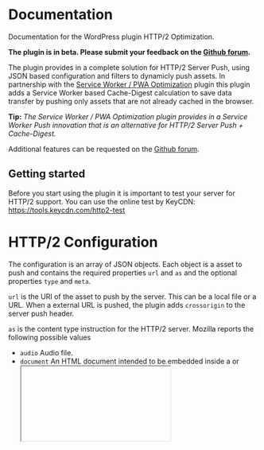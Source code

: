 # Documentation
 
Documentation for the WordPress plugin HTTP/2 Optimization.

**The plugin is in beta. Please submit your feedback on the [Github forum](https://github.com/o10n-x/wordpress-http2-optimization/issues).**

The plugin provides in a complete solution for HTTP/2 Server Push, using JSON based configuration and filters to dynamicly push assets. In partnership with the [Service Worker / PWA Optimization](https://github.com/o10n-x/wordpress-pwa-optimization) plugin this plugin adds a Service Worker based Cache-Digest calculation to save data transfer by pushing only assets that are not already cached in the browser.

**Tip:** *The Service Worker / PWA Optimization plugin provides in a Service Worker Push innovation that is an alternative for HTTP/2 Server Push + Cache-Digest.*

Additional features can be requested on the [Github forum](https://github.com/o10n-x/http2-optimization/issues).

## Getting started

Before you start using the plugin it is important to test your server for HTTP/2 support. You can use the online test by KeyCDN: https://tools.keycdn.com/http2-test

# HTTP/2 Configuration

The configuration is an array of JSON objects. Each object is a asset to push and contains the required properties `url` and `as` and the optional properties `type` and `meta`.

`url` is the URI of the asset to push by the server. This can be a local file or a URL. When a external URL is pushed, the plugin adds `crossorigin` to the server push header.

`as` is the content type instruction for the HTTP/2 server. Mozilla reports the following possible values

- `audio` Audio file.
- `document` An HTML document intended to be embedded inside a <frame> or <iframe>.
- `embed` A resource to be embedded inside an <embed> element.
- `fetch` Resource to be accessed by a fetch or XHR request, such as an ArrayBuffer or JSON file.
- `font` Font file.
- `image` Image file.
- `object` A resource to be embedded inside an <embed> element.
- `script` JavaScript file.
- `style` Stylesheet.
- `track` WebVTT file.
- `worker` A JavaScript web worker or shared worker.
- `video` Video file.

`type` is an optional mime type definition, e.g. `video/mp4`.

`meta` is a boolean that instructs the plugin to add a `rel="preload"` meta tag for the asset to the `<head>` of the page.

#### Example Configuration

```json
[
  {
    "url": "/wp-content/themes/theme-x/style.css",
    "as": "style"
  },
  {
    "url": "/wp-content/themes/theme-x/images/logo.png",
    "as": "image",
    "type": "image/png"
  }
]
```

<details/>
  <summary>JSON schema for HTTP/2 config</summary>

```json
{
	"push": {
	    "type": "object",
	    "properties": {
	        "enabled": {
	            "title": "Enable HTTP/2 Server Push",
	            "type": "boolean",
	            "default": false
	        },
	        "list": {
	            "title": "HTTP/2 Server Push configuration",
	            "type": "array",
	            "items": {
	                "title": "Asset to push",
	                "type": "object",
	                "properties": {
	                    "url": {
	                        "type": "string",
	                        "format": "uri",
	                        "minLength": 1
	                    },
	                    "as": {
	                        "title": "Type of asset",
	                        "type": "string",
	                        "enum": ["audio", "document", "embed", "fetch", "font", "image", "object", "script", "style", "track", "worker", "video"]
	                    },
	                    "type": {
	                        "title": "Mime type of asset",
	                        "type": "string",
	                        "pattern": "^[^/]+/[^/]+$"
	                    },
	                    "meta": {
	                        "title": "Add/remove meta rel=preload in header.",
	                        "type": "boolean"
	                    }
	                },
	                "required": ["url", "as"],
	                "additionalProperties": false
	            },
	            "uniqueItems": true
	        },
	        "meta": {
	            "title": "Add meta rel=preload to header.",
	            "type": "boolean"
	        }
	    },
	    "additionalProperties": false,
	    "required": ["enabled"]
	}
}
```
</details>


#### Push from PHP

The following method can be used to push an asset from PHP.

```php
\O10n\push('url','as','type');
```
